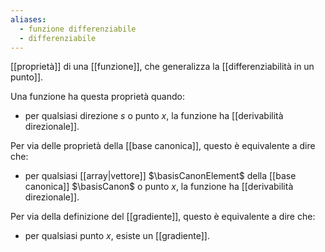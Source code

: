 ```yaml
---
aliases:
  - funzione differenziabile
  - differenziabile
---
```

[[proprietà]] di una [[funzione]], che generalizza la [[differenziabilità in un punto]].

Una funzione ha questa proprietà quando:
- per qualsiasi direzione $s$ o punto $x$, la funzione ha [[derivabilità direzionale]].

Per via delle proprietà della [[base canonica]], questo è equivalente a dire che:
- per qualsiasi [[array|vettore]] $\basisCanonElement$ della [[base canonica]] $\basisCanon$ o punto $x$, la funzione ha [[derivabilità direzionale]].

Per via della definizione del [[gradiente]], questo è equivalente a dire che:
- per qualsiasi punto $x$, esiste un [[gradiente]].
